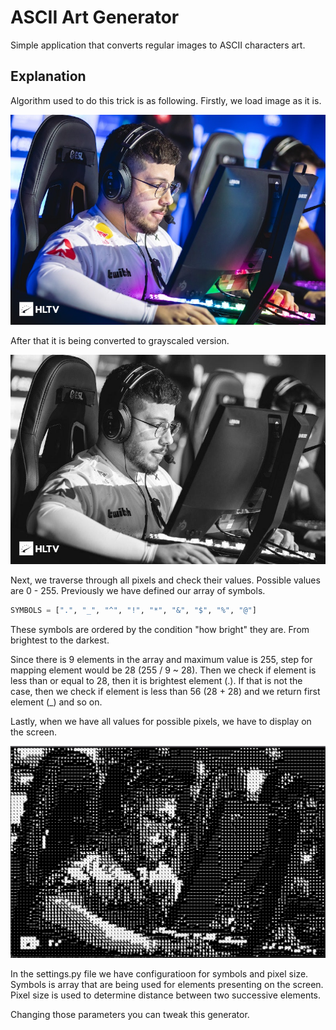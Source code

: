 # ASCII Art Generator

Simple application that converts regular images to ASCII characters art.

## Explanation

Algorithm used to do this trick is as following. Firstly, we load image as it is.

![Regular image](kscerato.jpeg)

After that it is being converted to grayscaled version.

![Grayscale image](kscerato_grayscale.jpeg)

Next, we traverse through all pixels and check their values.
Possible values are 0 - 255. Previously we have defined our array of symbols.

```python
SYMBOLS = [".", "_", "^", "!", "*", "&", "$", "%", "@"]
```

These symbols are ordered by the condition "how bright" they are. From brightest to the darkest.

Since there is 9 elements in the array and maximum value is 255, step for mapping element would be 28 (255 / 9 ~ 28). Then we check if element is less than or equal to 28, then it is brightest element (.). If that is not the case, then we check if element is less than 56 (28 + 28) and we return first element (\_) and so on.

Lastly, when we have all values for possible pixels, we have to display on the screen.

![Pixel image](kscerato_ascii.png)

In the settings.py file we have configuratioon for symbols and pixel size. Symbols is array that are being used for elements presenting on the screen. Pixel size is used to determine distance between two successive elements.

Changing those parameters you can tweak this generator.

